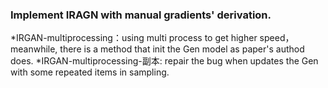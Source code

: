 ### Implement IRAGN with manual gradients' derivation.
*IRGAN-multiprocessing：using multi process to get higher speed，meanwhile, there is a method that init the Gen model as paper's authod does.
*IRGAN-multiprocessing-副本: repair the bug when updates the Gen with some repeated items in sampling.

